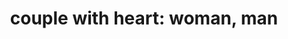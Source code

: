 ---
layout: people&body
title: "couple with heart: woman, man"
emoji: couple_with_heart_woman_man
permalink: 👩‍❤️‍👨.html
---